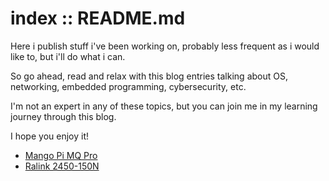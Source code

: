 # index :: README.md

Here i publish stuff i've been working on, probably less frequent as i would like to, but i'll do what i can.

So go ahead, read and relax with this blog entries talking about OS, networking, embedded programming, cybersecurity, etc.

I'm not an expert in any of these topics, but you can join me in my learning journey through this blog.

I hope you enjoy it! 
- [Mango Pi MQ Pro](entries/mangopimqpro.html)
- [Ralink 2450-150N](entries/ralink2450-150n.html)

